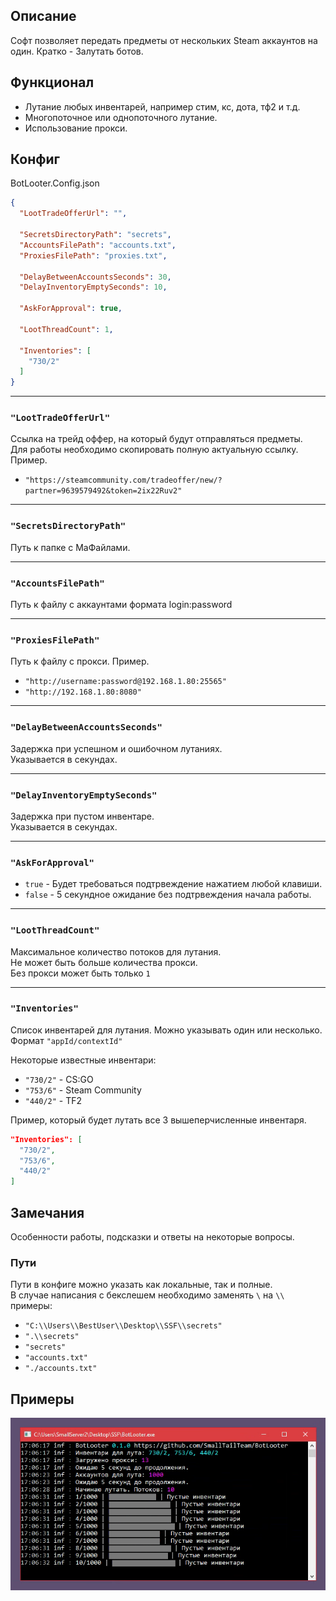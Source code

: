 ## Описание

Софт позволяет передать предметы от нескольких Steam аккаунтов на один. Кратко - Залутать ботов.

## Функционал

- Лутание любых инвентарей, например стим, кс, дота, тф2 и т.д.
- Многопоточное или однопоточного лутание.
- Использование прокси.

## Конфиг

BotLooter.Config.json

```json
{
  "LootTradeOfferUrl": "",
  
  "SecretsDirectoryPath": "secrets",
  "AccountsFilePath": "accounts.txt",
  "ProxiesFilePath": "proxies.txt",
  
  "DelayBetweenAccountsSeconds": 30,
  "DelayInventoryEmptySeconds": 10,
  
  "AskForApproval": true,
  
  "LootThreadCount": 1,
  
  "Inventories": [
    "730/2"
  ]
}
```

---

### `"LootTradeOfferUrl"`
Cсылка на трейд оффер, на который будут отправляться предметы.
\
Для работы необходимо скопировать полную актуальную ссылку. Пример.
- `"https://steamcommunity.com/tradeoffer/new/?partner=9639579492&token=2ix22Ruv2"`

---

### `"SecretsDirectoryPath"`
Путь к папке с МаФайлами.

---

### `"AccountsFilePath"`
Путь к файлу с аккаунтами формата login:password

---

### `"ProxiesFilePath"`
Путь к файлу с прокси. Пример.
- `"http://username:password@192.168.1.80:25565"`
- `"http://192.168.1.80:8080"`

---

### `"DelayBetweenAccountsSeconds"`
Задержка при успешном и ошибочном лутаниях.
\
Указывается в секундах.

---

### `"DelayInventoryEmptySeconds"`
Задержка при пустом инвентаре.
\
Указывается в секундах.

---

### `"AskForApproval"`
- `true` - Будет требоваться подтрвеждение нажатием любой клавиши.
- `false` - 5 секундное ожидание без подтрвеждения начала работы.

---

### `"LootThreadCount"`
Максимальное количество потоков для лутания.
\
Не может быть больше количества прокси.
\
Без прокси может быть только `1`

---

### `"Inventories"`
Список инвентарей для лутания. Можно указывать один или несколько.
\
Формат `"appId/contextId"`

Некоторые известные инвентари:
- `"730/2"` - CS:GO
- `"753/6"` - Steam Community
- `"440/2"` - TF2

Пример, который будет лутать все 3 вышеперчисленные инвентаря.
```json
"Inventories": [
  "730/2",
  "753/6",
  "440/2"
]
```

## Замечания
Особенности работы, подсказки и ответы на некоторые вопросы.

### Пути
Пути в конфиге можно указать как локальные, так и полные.
\
В случае написания с бекслешем необходимо заменять `\` на `\\` примеры:
- `"C:\\Users\\BestUser\\Desktop\\SSF\\secrets"`
- `".\\secrets"`
- `"secrets"`
- `"accounts.txt"`
- `"./accounts.txt"`



## Примеры
![Скриншот работы софта](Assets/Screenshot.png)

